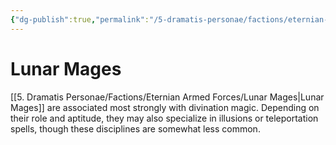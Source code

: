```yaml
---
{"dg-publish":true,"permalink":"/5-dramatis-personae/factions/eternian-armed-forces/lunar-mages/","noteIcon":""}
---
```


# Lunar Mages

[[5. Dramatis Personae/Factions/Eternian Armed Forces/Lunar Mages\|Lunar Mages]] are associated most strongly with divination magic. Depending on their role and aptitude, they may also specialize in illusions or teleportation spells, though these disciplines are somewhat less common. 